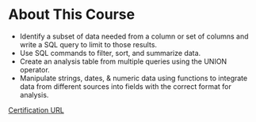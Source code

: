 # About This Course 

- Identify a subset of data needed from a column or set of columns and write a SQL query to limit to those results.  
- Use SQL commands to filter, sort, and summarize data.  
- Create an analysis table from multiple queries using the UNION operator.  
- Manipulate strings, dates, & numeric data using functions to integrate data from different sources into fields with the correct format for analysis.  


[Certification URL](https://www.coursera.org/account/accomplishments/certificate/J4KZSL8FLE37)